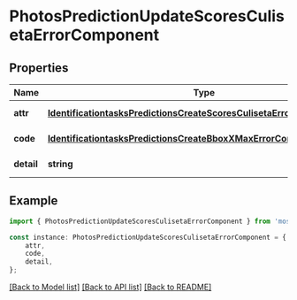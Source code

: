 # PhotosPredictionUpdateScoresCulisetaErrorComponent


## Properties

Name | Type | Description | Notes
------------ | ------------- | ------------- | -------------
**attr** | [**IdentificationtasksPredictionsCreateScoresCulisetaErrorComponentAttr**](IdentificationtasksPredictionsCreateScoresCulisetaErrorComponentAttr.md) |  | [default to undefined]
**code** | [**IdentificationtasksPredictionsCreateBboxXMaxErrorComponentCode**](IdentificationtasksPredictionsCreateBboxXMaxErrorComponentCode.md) |  | [default to undefined]
**detail** | **string** |  | [default to undefined]

## Example

```typescript
import { PhotosPredictionUpdateScoresCulisetaErrorComponent } from 'mosquito-alert';

const instance: PhotosPredictionUpdateScoresCulisetaErrorComponent = {
    attr,
    code,
    detail,
};
```

[[Back to Model list]](../README.md#documentation-for-models) [[Back to API list]](../README.md#documentation-for-api-endpoints) [[Back to README]](../README.md)
